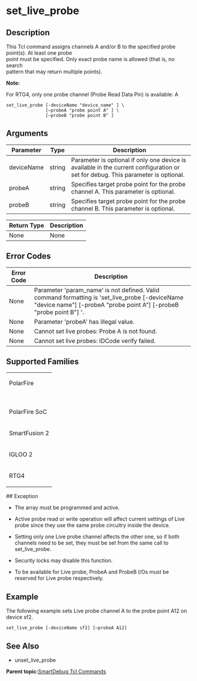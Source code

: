 # set\_live\_probe

## Description

This Tcl command assigns channels A and/or B to the specified probe point\(s\). At least one probe<br /> point must be specified. Only exact probe name is allowed \(that is, no search<br /> pattern that may return multiple points\).

**Note:**

​​For RTG4, only one probe channel \(Probe Read Data Pin\) is available: A

```
set_live_probe [-deviceName "device_name" ] \
               [–probeA "probe point A" ] \
               [–probeB "probe point B" ]
```

## Arguments

|Parameter|Type|Description|
|---------|----|-----------|
|deviceName|string|Parameter is optional if only one device is available in the current configuration or set for debug. This parameter is optional.|
|probeA|string|Specifies target probe point for the probe channel A. This parameter is optional.|
|probeB|string|Specifies target probe point for the probe channel B. This parameter is optional.|

|Return Type|Description|
|-----------|-----------|
|None|None|

## Error Codes

|Error Code|Description|
|----------|-----------|
|None|Parameter 'param\_name' is not defined. Valid command formatting is 'set\_live\_probe \[-deviceName "device name"\] \[-probeA "probe point A"\] \[-probeB "probe point B"\] '.|
|None|Parameter 'probeA' has illegal value.|
|None|Cannot set live probes: Probe A is not found.|
|None|Cannot set live probes: IDCode verify failed.|

## Supported Families

<table id="GUID-2D39019D-DD78-45E4-A57F-2DDB46A3539B"><tbody><tr><td>

PolarFire

</td></tr><tr><td>

<br /> PolarFire SoC<br />

</td></tr><tr><td>

SmartFusion 2

</td></tr><tr><td>

IGLOO 2

</td></tr><tr><td>

RTG4

</td></tr></tbody>
</table>## Exception

-   The array must be programmed and active.

-   Active probe read or write operation will affect current settings of Live probe since they use the same probe circuitry inside the device.

-   Setting only one Live probe channel affects the other one, so if both channels need to be set, they must be set from the same call to set\_live\_probe​​​​.

-   Security locks may disable this function.

-   To be available for Live probe, ProbeA and ProbeB I/Os must be reserved for Live probe respectively.


## Example

The following example sets Live probe channel A to the probe point A12 on device sf2.

```
set_live_probe [-deviceName sf2] [–probeA A12]
```

## See Also

-   ​un​set\_live\_probe


**Parent topic:**[SmartDebug Tcl Commands](GUID-5F0515FB-DC45-4C39-86E5-8B7DC659F010.md)

